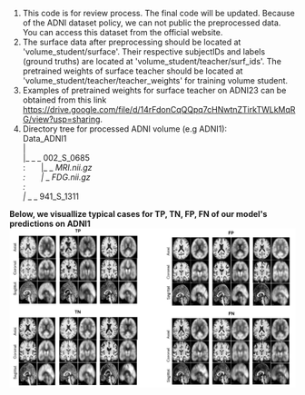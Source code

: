 1. This code is for review process. The final code will be updated. Because of the ADNI dataset policy, we can not public the preprocessed data. You can access this dataset from the official website.
2. The surface data after preprocessing should be located at 'volume_student/surface'. Their respective subjectIDs and labels (ground truths) are located at 'volume_student/teacher/surf_ids'. The pretrained weights of surface teacher should be located at 'volume_student/teacher/teacher_weights' for training volume student. 
3. Examples of pretrained weights for surface teacher on ADNI23 can be obtained from this link https://drive.google.com/file/d/14rFdonCqQQpq7cHNwtnZTirkTWLkMqRG/view?usp=sharing.
4. Directory tree for processed ADNI volume (e.g ADNI1): <br>
Data_ADNI1 <br>
|<br>
|_ _ _ 002_S_0685<br>
:	&nbsp;&nbsp;&nbsp;&nbsp;&nbsp;	|_ _ _MRI.nii.gz<br>
:	&nbsp;&nbsp;&nbsp;&nbsp;&nbsp;	|_ _ _FDG.nii.gz<br>
:<br>
|_ _ _ 941_S_1311<br>

**Below, we visuallize typical cases for TP, TN, FP, FN of our model's predictions on ADNI1**
![](figures/Qualitative.png)
